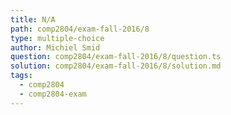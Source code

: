 ```yaml
---
title: N/A
path: comp2804/exam-fall-2016/8
type: multiple-choice
author: Michiel Smid
question: comp2804/exam-fall-2016/8/question.ts
solution: comp2804/exam-fall-2016/8/solution.md
tags:
  - comp2804
  - comp2804-exam
---
```

